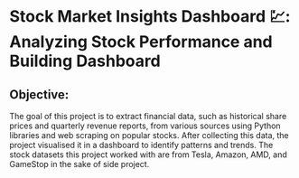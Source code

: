 # Stock Market Insights Dashboard 💹: Analyzing Stock Performance and Building Dashboard

## Objective:
The goal of this project is to extract financial data, such as historical share prices and quarterly revenue reports, from various sources using Python libraries and web scraping on popular stocks. 
After collecting this data, the project visualised it in a dashboard to identify patterns and trends. The stock datasets this project worked with are from Tesla, Amazon, AMD, and GameStop in the sake of side project.
